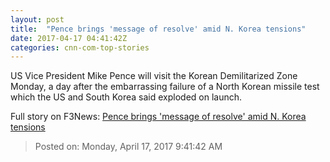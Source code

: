 ```yaml
---
layout: post
title:  "Pence brings 'message of resolve' amid N. Korea tensions"
date: 2017-04-17 04:41:42Z
categories: cnn-com-top-stories
---
```


US Vice President Mike Pence will visit the Korean Demilitarized Zone Monday, a day after the embarrassing failure of a North Korean missile test which the US and South Korea said exploded on launch.


Full story on F3News: [Pence brings 'message of resolve' amid N. Korea tensions](http://www.f3nws.com/n/TxAcvB)

> Posted on: Monday, April 17, 2017 9:41:42 AM
